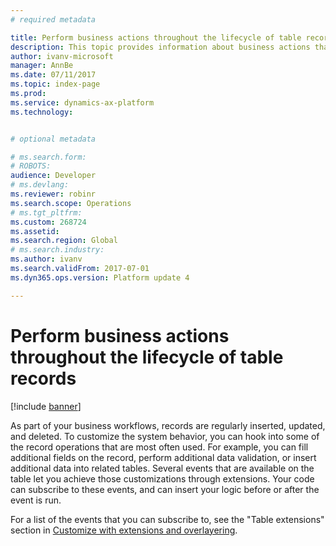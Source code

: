 ```yaml
---
# required metadata

title: Perform business actions throughout the lifecycle of table records
description: This topic provides information about business actions that you can perform throughout the lifecycle of a table record.
author: ivanv-microsoft
manager: AnnBe
ms.date: 07/11/2017
ms.topic: index-page
ms.prod: 
ms.service: dynamics-ax-platform
ms.technology: 


# optional metadata

# ms.search.form: 
# ROBOTS: 
audience: Developer
# ms.devlang: 
ms.reviewer: robinr
ms.search.scope: Operations
# ms.tgt_pltfrm: 
ms.custom: 268724
ms.assetid: 
ms.search.region: Global
# ms.search.industry: 
ms.author: ivanv
ms.search.validFrom: 2017-07-01
ms.dyn365.ops.version: Platform update 4

---
```


# Perform business actions throughout the lifecycle of table records

[!include [banner](../includes/banner.md)]

As part of your business workflows, records are regularly inserted, updated, and deleted. To customize the system behavior, you can hook into some of the record operations that are most often used. For example, you can fill additional fields on the record, perform additional data validation, or insert additional data into related tables. Several events that are available on the table let you achieve those customizations through extensions. Your code can subscribe to these events, and can insert your logic before or after the event is run.

For a list of the events that you can subscribe to, see the "Table extensions" section in [Customize with extensions and overlayering](customization-overlayering-extensions.md#table-extensions).
